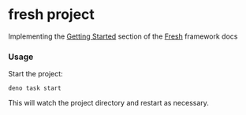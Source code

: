 # fresh project

Implementing the [Getting Started](https://fresh.deno.dev/docs/getting-started) section of the
[Fresh](https://fresh.deno.dev/) framework docs

### Usage

Start the project:

```
deno task start
```

This will watch the project directory and restart as necessary.
